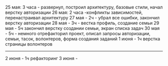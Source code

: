 25 мая: 3 часа - развернул, построил архитектуру, базовые стили, начал верстку авторизации
26 мая: 2 часа -конфликты зависимостей, перенастраивал архитектуру
27 мая - 2ч - убрал все ошибки, закончил верстку авторизации
28 мая - 3ч - вестка профиль, создание семьи
29 мая - 5ч закончил верстку создании семьи, экран списка задач
30 мая - 5ч - немного отрефакторил проект, описал запросы авторизации, семьи, тасок, волонтеров, форма создания заданий
1 июня - 1ч верстка страницы волонтеров

---

2 июня - 1ч рефакторинг
3 июня -
